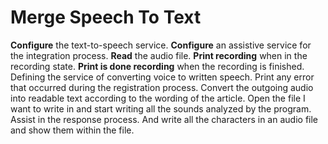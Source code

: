 # Merge Speech To Text
**Configure** the text-to-speech service. **Configure** an assistive service for the integration process. **Read** the audio file. **Print recording** when in the recording state. **Print is done recording** when the recording is finished. Defining the service of converting voice to written speech.
Print any error that occurred during the registration process. Convert the outgoing audio into readable text according to the wording of the article. Open the file I want to write in and start writing all the sounds analyzed by the program. Assist in the response process. And write all the characters in an audio file and show them within the file.
